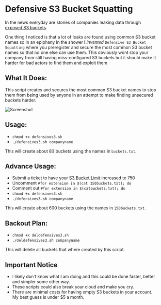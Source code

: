 # Defensive S3 Bucket Squatting

In the news everyday are stories of companies leaking data through [exposed S3 buckets](https://www.google.com/search?q=S3+bucket+leak&source=lnms&tbm=nws&sa=X).

One thing I noticed is that a lot of leaks are found using common S3 bucket names so in an epiphany in the shower I *invented* `Defensive S3 Bucket Squatting` where you preregister and secure the most common S3 bucket names so that no one else can use them.  This obviously wont stop your company from still having miss-configured S3 buckets but it should make it harder for bad actors to find them and exploit them.

## What It Does:
This script creates and secures the most common S3 bucket names to stop them from being used by anyone in an attempt to make finding unsecured buckets harder.

![Screenshot](https://raw.githubusercontent.com/jgamblin/Defensive-S3-Buckets/master/bucketss3.png)

## Usage:
- `chmod +x defensives3.sh`
- `./defensives3.sh companyname`

This will create about 80 buckets using the names in `buckets.txt`.

## Advance Usage:
- Submit a ticket to have your [S3 Bucket Limit](https://docs.aws.amazon.com/general/latest/gr/aws_service_limits.html#limits_s3) increased to 750
- Uncomment `#for extension in $(cat 150buckets.txt); do`
- Comment out `#for extension in $(catbuckets.txt); do`
- `chmod +x defensives3.sh`
- `./defensives3.sh companyname`

This will create about 600 buckets using the names in `150buckets.txt`.

## Backout Plan:
- `chmod +x deldefensives3.sh`
- `./deldefensives3.sh companyname`

This will delete all buckets that where created by this script.

## Important Notice
- I likely don't know what I am doing and this could be done faster, better and simpler some other way.
- These scripts could also break your cloud and make you cry.
- There are minimal costs for having empty S3 buckets in your account.  My best guess is under $5 a month.
